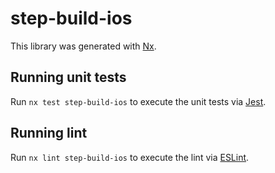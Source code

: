 # step-build-ios

This library was generated with [Nx](https://nx.dev).

## Running unit tests

Run `nx test step-build-ios` to execute the unit tests via [Jest](https://jestjs.io).

## Running lint

Run `nx lint step-build-ios` to execute the lint via [ESLint](https://eslint.org/).
